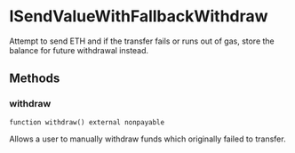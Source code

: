 # ISendValueWithFallbackWithdraw





Attempt to send ETH and if the transfer fails or runs out of gas, store the balance for future withdrawal instead.



## Methods

### withdraw

```solidity
function withdraw() external nonpayable
```

Allows a user to manually withdraw funds which originally failed to transfer.








